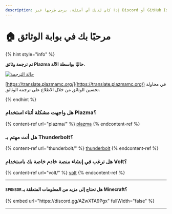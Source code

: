 ```yaml
---
description: إذا كان لديك أي أسئلة، يرجى طرحها عبر Discord أو GitHub Issues.
---
```


# 🏠 مرحبًا بك في بوابة الوثائق

{% hint style="info" %}

**تم ترجمة وثائق Plazma حاليًا بواسطة الآلة.**

[![حالة الترجمة](https://badge.plazmamc.org/internal/crowdin)](https://translate.plazmamc.org/)

[https://translate.plazmamc.org/](https://translate.plazmamc.org/) في محاولة تحسين الوثائق من خلال الاطلاع على ترجمة الوثائق.

{% endhint %}

### هل واجهت مشكلة أثناء استخدام Plazma؟

{% content-ref url="plazma/" %}
[plazma](plazma/)
{% endcontent-ref %}

### هل أنت مهتم بـ Thunderbolt؟

{% content-ref url="thunderbolt/" %}
[thunderbolt](thunderbolt/)
{% endcontent-ref %}

### هل ترغب في إنشاء منصة خادم خاصة بك باستخدام Volt؟

{% content-ref url="volt/" %}
[volt](volt/)
{% endcontent-ref %}

***

#### `SPONSOR` هل تحتاج إلى مزيد من المعلومات المتعلقة بـ Minecraft؟ <a href="#etc-1" id="etc-1"></a>

{% embed url="https\://discord.gg/AZwXTA9Pgx" fullWidth="false" %}

***
